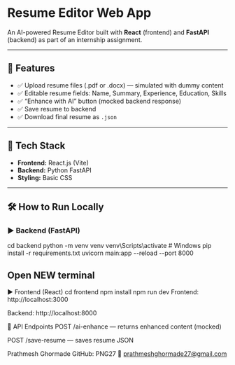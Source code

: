 # Resume Editor Web App

An AI-powered Resume Editor built with **React** (frontend) and **FastAPI** (backend) as part of an internship assignment.

---

## 🔧 Features

- ✅ Upload resume files (.pdf or .docx) — simulated with dummy content
- ✅ Editable resume fields: Name, Summary, Experience, Education, Skills
- ✅ “Enhance with AI” button (mocked backend response)
- ✅ Save resume to backend
- ✅ Download final resume as `.json`

---

## 🧱 Tech Stack

- **Frontend:** React.js (Vite)
- **Backend:** Python FastAPI
- **Styling:** Basic CSS

---

## 🛠️ How to Run Locally

### ▶️ Backend (FastAPI)

cd backend
python -m venv venv
venv\Scripts\activate   # Windows
pip install -r requirements.txt
uvicorn main:app --reload --port 8000

## Open NEW terminal 
▶️ Frontend (React)
cd frontend
npm install
npm run dev
Frontend: http://localhost:3000

Backend: http://localhost:8000

🔗 API Endpoints
POST /ai-enhance — returns enhanced content (mocked)

POST /save-resume — saves resume JSON

Prathmesh Ghormade
GitHub: PNG27
📧 prathmeshghormade27@gmail.com
